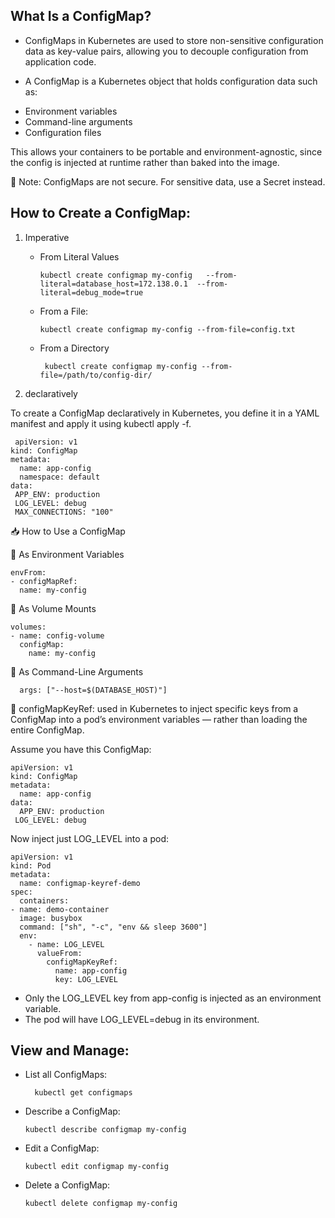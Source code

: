 What Is a ConfigMap?
-------------------

* ConfigMaps in Kubernetes are used to store non-sensitive configuration data as key-value pairs, allowing you to decouple configuration from application code.

* A ConfigMap is a Kubernetes object that holds configuration data such as:
 - Environment variables
 - Command-line arguments
 - Configuration files

This allows your containers to be portable and environment-agnostic, since the config is injected at runtime rather than baked into the image.

🔐 Note: ConfigMaps are not secure. For sensitive data, use a Secret instead.


How to Create a ConfigMap:
------------------------

1. Imperative

   * From Literal Values
   
         kubectl create configmap my-config   --from-literal=database_host=172.138.0.1  --from-literal=debug_mode=true

   *   From a File:
  
  	       kubectl create configmap my-config --from-file=config.txt
 

   * From a Directory

          kubectl create configmap my-config --from-file=/path/to/config-dir/
     
2.  declaratively
   
   To create a ConfigMap declaratively in Kubernetes, you define it in a YAML manifest and apply it using kubectl apply -f.

  	 apiVersion: v1
	kind: ConfigMap
	metadata:
	  name: app-config
	  namespace: default
	data:
 	 APP_ENV: production
 	 LOG_LEVEL: debug
 	 MAX_CONNECTIONS: "100"



📥 How to Use a ConfigMap

🔹 As Environment Variables

    envFrom:
    - configMapRef:
      name: my-config


🔹 As Volume Mounts

    volumes:
    - name: config-volume
      configMap:
        name: my-config


🔹 As Command-Line Arguments
    
      args: ["--host=$(DATABASE_HOST)"]

	  
🔹 configMapKeyRef:    used in Kubernetes to inject specific keys from a ConfigMap into a pod’s environment variables — rather than loading the entire ConfigMap.

   Assume you have this ConfigMap:

    apiVersion: v1
	kind: ConfigMap
	metadata:
	  name: app-config
	data:
	  APP_ENV: production
 	 LOG_LEVEL: debug
	 
Now inject just LOG_LEVEL into a pod:

 	apiVersion: v1
	kind: Pod
	metadata:
	  name: configmap-keyref-demo
	spec:
	  containers:
    - name: demo-container
      image: busybox
      command: ["sh", "-c", "env && sleep 3600"]
      env:
        - name: LOG_LEVEL
          valueFrom:
            configMapKeyRef:
              name: app-config
              key: LOG_LEVEL

- Only the LOG_LEVEL key from app-config is injected as an environment variable.
- The pod will have LOG_LEVEL=debug in its environment.


View and Manage:
----------------

- List all ConfigMaps:

    	kubectl get configmaps

- Describe a ConfigMap:

	  kubectl describe configmap my-config

- Edit a ConfigMap:

	  kubectl edit configmap my-config

- Delete a ConfigMap:

	  kubectl delete configmap my-config



